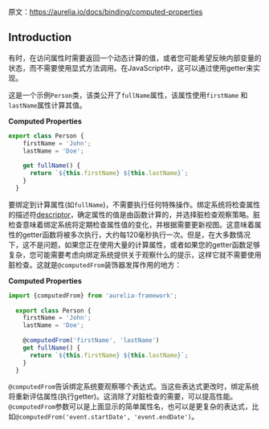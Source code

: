 原文：https://aurelia.io/docs/binding/computed-properties

## Introduction

有时，在访问属性时需要返回一个动态计算的值，或者您可能希望反映内部变量的状态，而不需要使用显式方法调用。在JavaScript中，这可以通过使用getter来实现。

这是一个示例`Person`类，该类公开了`fullName`属性，该属性使用`firstName` 和 `lastName`属性计算其值。

**Computed Properties**
```javascript
export class Person {
    firstName = 'John';
    lastName = 'Doe';
  
    get fullName() {
      return `${this.firstName} ${this.lastName}`;
    }
  }
```

要绑定到计算属性(如`fullName`)，不需要执行任何特殊操作。绑定系统将检查属性的描述符[descriptor](https://developer.mozilla.org/zh-cn/docs/Web/JavaScript/Reference/Global_Objects/Object/getOwnPropertyDescriptor)，确定属性的值是由函数计算的，并选择脏检查观察策略。脏检查意味着绑定系统将定期检查属性值的变化，并根据需要更新视图。这意味着属性的getter函数将被多次执行，大约每120毫秒执行一次。但是，在大多数情况下，这不是问题，如果您正在使用大量的计算属性，或者如果您的getter函数足够复杂，您可能需要考虑向绑定系统提供关于观察什么的提示，这样它就不需要使用脏检查。这就是`@computedFrom`装饰器发挥作用的地方：

**Computed Properties**
```javascript
import {computedFrom} from 'aurelia-framework';
  
  export class Person {
    firstName = 'John';
    lastName = 'Doe';
  
    @computedFrom('firstName', 'lastName')
    get fullName() {
      return `${this.firstName} ${this.lastName}`;
    }
  }
```

`@computedFrom`告诉绑定系统要观察哪个表达式。当这些表达式更改时，绑定系统将重新评估属性(执行getter)。这消除了对脏检查的需要，可以提高性能。`@computedFrom`参数可以是上面显示的简单属性名，也可以是更复杂的表达式，比如`@computedFrom('event.startDate', 'event.endDate')`。